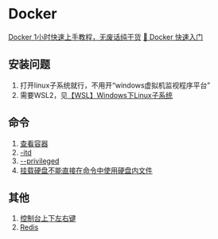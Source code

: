 # Docker

[Docker 1小时快速上手教程，无废话纯干货](https://www.bilibili.com/video/BV11L411g7U1/?spm_id_from=333.337.search-card.all.click)
[🎉 Docker 快速入门](https://docker.easydoc.net/doc/81170005/cCewZWoN/lTKfePfP)

## 安装问题
1. 打开linux子系统就行，不用开“windows虚拟机监视程序平台”
2. 需要WSL2，见[【WSL】Windows下Linux子系统](../小知识积累/【WSL】Windows下Linux子系统.md)

## 命令
1. [查看容器](查看容器.md)
2. [-itd](-itd.md)
3. [--privileged](--privileged.md)
4. [挂载硬盘不能直接在命令中使用硬盘内文件](挂载硬盘不能直接在命令中使用硬盘内文件.md)

## 其他
1. [控制台上下左右键](控制台上下左右键.md)
2. [Redis](../数据库/NoSQL/NDB/KeyValueDatabase_Redis.md)
